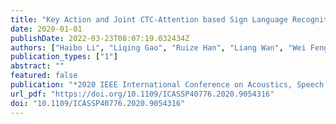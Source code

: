```yaml
---
title: "Key Action and Joint CTC-Attention based Sign Language Recognition (2020 IEEE International Conference on Acoustics, 2020)"
date: 2020-01-01
publishDate: 2022-03-23T08:07:19.032434Z
authors: ["Haibo Li", "Liqing Gao", "Ruize Han", "Liang Wan", "Wei Feng"]
publication_types: ["1"]
abstract: ""
featured: false
publication: "*2020 IEEE International Conference on Acoustics, Speech and Signal Processing, ICASSP 2020, Barcelona, Spain, May 4-8, 2020*"
url_pdf: "https://doi.org/10.1109/ICASSP40776.2020.9054316"
doi: "10.1109/ICASSP40776.2020.9054316"
---
```


